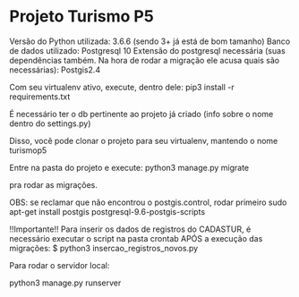 # Projeto Turismo P5

Versão do Python utilizada: 3.6.6 (sendo 3+ já está de bom tamanho)
Banco de dados utilizado: Postgresql 10
Extensão do postgresql necessária (suas dependências também. Na hora de rodar a migração ele acusa quais são necessárias): Postgis2.4

Com seu virtualenv ativo, execute, dentro dele:
pip3 install -r requirements.txt 

É necessário ter o db pertinente ao projeto já criado (info sobre o nome dentro do settings.py)

Disso, você pode clonar o projeto para seu virtualenv, mantendo o nome turismop5

Entre na pasta do projeto e execute:
python3 manage.py migrate

pra rodar as migrações.

OBS: se reclamar que não encontrou o postgis.control, rodar primeiro sudo apt-get install postgis postgresql-9.6-postgis-scripts

!!Importante!!
Para inserir os dados de registros do CADASTUR, é necessário
executar o script na pasta crontab APÓS a execução das migrações:
$ python3 insercao_registros_novos.py

Para rodar o servidor local:

python3 manage.py runserver
